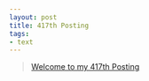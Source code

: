 ```yaml
---
layout: post
title: 417th Posting
tags: 
- text
---
```


> [Welcome to my 417th Posting](https://janghan-kor.tistory.com/1604)
